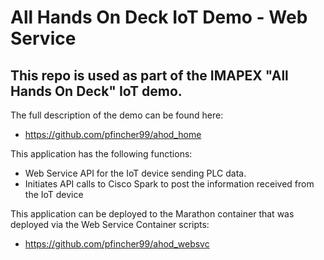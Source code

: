 # All Hands On Deck IoT Demo - Web Service
## This repo is used as part of the IMAPEX "All Hands On Deck" IoT demo.

The full description of the demo can be found here:
* https://github.com/pfincher99/ahod_home

This application has the following functions:
* Web Service API for the IoT device sending PLC data.
* Initiates API calls to Cisco Spark to post the information received from the IoT device

This application can be deployed to the Marathon container that was deployed via the Web Service Container scripts:
* https://github.com/pfincher99/ahod_websvc
